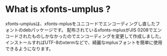 # What is xfonts-umplus ?

xfonts-umplusは、xfonts-mplusをユニコードでエンコーディングし直したフォントのdebパッケージです。
配布されているxfonts-mplusがJIS 0208でエンコードされたものしかなかったのでエンコーディングを変更して作成しました。
インストールすればUTF-8のxtermなどで、綺麗なmplusフォントを簡単に使用できるようになります。

